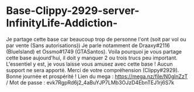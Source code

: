 # Base-Clippy-2929-server-InfinityLife-Addiction-
Je partage cette base car beaucoup trop de personne l'ont (soit par vol ou par vente (Sans autorisations)) Je parle notamment de Draaxy#2116 (BlueIsland) et Ossmo#1749 (GTASantos). Voila pourquoi je vous partage cette base aujourd'hui, il doit y manquer 2 ou trois trucs peu important. L'essentiel y est, je vous laisse vous amusez avec cette base ! Aucun support ne sera apporté. Merci de votre compréhension (Clippy#2929). Bonne journée et prospérité !                                                                               Lien du mega : https://mega.nz/file/N0glnZzT / Mot de passe : evk7RgpRd6j2_4aBuYJP7LMb3OJzD4EbnTEJ1rj6S7k
